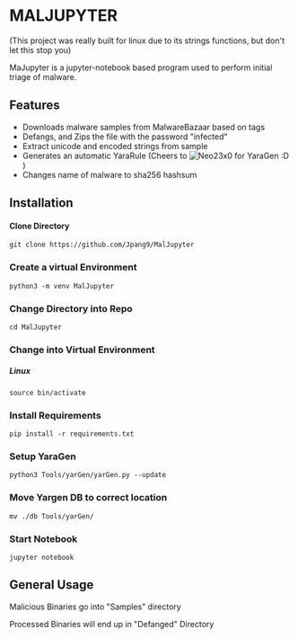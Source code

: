 # MALJUPYTER

(This project was really built for linux due to its strings functions, but don't let this stop you)

MaJupyter is a jupyter-notebook based program used to perform initial triage of malware.

## Features
- Downloads malware samples from MalwareBazaar based on tags
- Defangs, and Zips the file with the password "infected"
- Extract unicode and encoded strings from sample
- Generates an automatic YaraRule (Cheers to ![Neo23x0](https://github.com/Neo23x0/yarGen) for YaraGen :D )
- Changes name of malware to sha256 hashsum

## Installation

#### Clone Directory
```
git clone https://github.com/Jpang9/MalJupyter
```

### Create a virtual Environment
```
python3 -m venv MalJupyter
```

### Change Directory into Repo
```
cd MalJupyter
```

### Change into Virtual Environment
##### Linux 
```
source bin/activate
```

### Install Requirements
```
pip install -r requirements.txt
```

### Setup YaraGen
```
python3 Tools/yarGen/yarGen.py --update
```

### Move Yargen DB to correct location
```
mv ./db Tools/yarGen/
```

### Start Notebook
```
jupyter notebook
```

## General Usage
Malicious Binaries go into "Samples" directory

Processed Binaries will end up in "Defanged" Directory
